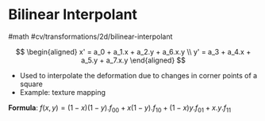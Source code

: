 # Bilinear Interpolant
#math #cv/transformations/2d/bilinear-interpolant 

$$
\begin{aligned}
x' = a_0 + a_1.x + a_2.y + a_6.x.y \\
y' = a_3 + a_4.x + a_5.y + a_7.x.y
\end{aligned}
$$
- Used to interpolate the deformation due to changes in corner points of a square
- Example: texture mapping

**Formula**: $f(x, y) = (1-x)(1-y).f_{00} + x(1-y).f_{10} + (1-x)y.f_{01} + x.y.f_{11}$
